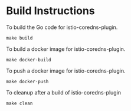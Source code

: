 # Build Instructions

To build the Go code for istio-coredns-plugin.

```make build```

To build a docker image for istio-coredns-plugin.

```make docker-build```

To push a docker image for istio-coredns-plugin.

```make docker-push```

To cleanup after a build of istio-coredns-plugin

```make clean```
